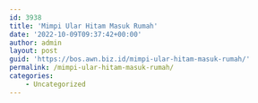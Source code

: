 ```yaml
---
id: 3938
title: 'Mimpi Ular Hitam Masuk Rumah'
date: '2022-10-09T09:37:42+00:00'
author: admin
layout: post
guid: 'https://bos.awn.biz.id/mimpi-ular-hitam-masuk-rumah/'
permalink: /mimpi-ular-hitam-masuk-rumah/
categories:
    - Uncategorized
---
```


